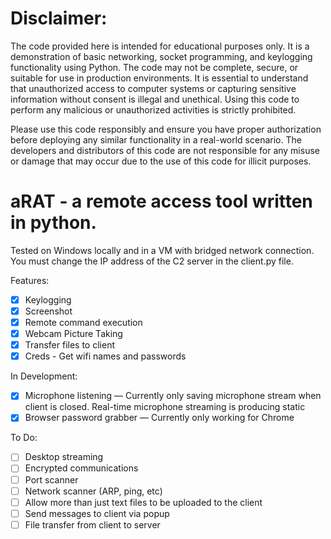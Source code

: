 # Disclaimer:
The code provided here is intended for educational purposes only. It is a demonstration of basic networking, socket programming, and keylogging functionality using Python. The code may not be complete, secure, or suitable for use in production environments. It is essential to understand that unauthorized access to computer systems or capturing sensitive information without consent is illegal and unethical. Using this code to perform any malicious or unauthorized activities is strictly prohibited.

Please use this code responsibly and ensure you have proper authorization before deploying any similar functionality in a real-world scenario. The developers and distributors of this code are not responsible for any misuse or damage that may occur due to the use of this code for illicit purposes.

# aRAT - a remote access tool written in python.

Tested on Windows locally and in a VM with bridged network connection. You must change the IP address of the C2 server in the client.py file.

Features:
- [x] Keylogging
- [x] Screenshot
- [x] Remote command execution
- [x] Webcam Picture Taking
- [x] Transfer files to client
- [x] Creds - Get wifi names and passwords

In Development:
- [x] Microphone listening
— Currently only saving microphone stream when client is closed. Real-time microphone streaming is producing static  
- [x] Browser password grabber
— Currently only working for Chrome 
 
To Do: 
- [ ] Desktop streaming
- [ ] Encrypted communications
- [ ] Port scanner
- [ ] Network scanner (ARP, ping, etc)
- [ ] Allow more than just text files to be uploaded to the client
- [ ] Send messages to client via popup
- [ ] File transfer from client to server
